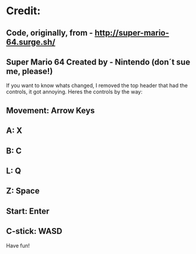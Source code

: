 # Credit:
Code, originally, from - http://super-mario-64.surge.sh/
-
Super Mario 64 Created by - Nintendo (don´t sue me, please!)
-

If you want to know whats changed, I removed the top header that had the controls, it got annoying. 
Heres the controls by the way: 

Movement: Arrow Keys
-
A: X
-
B: C
-
L: Q
-
Z: Space
-
Start: Enter
-
C-stick: WASD
-

Have fun!

